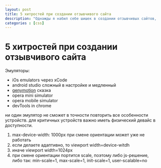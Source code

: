 ```yaml
---
layout: post
title: 5 хитростей при создании отзывчивого сайта
description: "Однажды я набил себе шишек в создании отзывчивых сайтов, затем ещё раз. Но на этот раз сильнее и решил записать выводы на память."
categories : [css]
---
```



5 хитростей при создании отзывчивого сайта
================================================================================

Эмуляторы:
* iOs emulators через xCode
* android studio сложный в настройке и медленный
* [genymotion][genymotion] сказка
* opera mini simulator
* opera mobile simulator
* devTools in chrome 

ни один эмулятор не сможет в точности повторить все особенности устройств. для критичных устройств важно иметь физический девайс в доступности.


1. max-device-width: 1000px при смене ориентации может уже не работать
2. если делаете адаптивно, то viewport width=device-witdh 
2. иначе viewport width=1024px
3. при смене ориентации портится scale, поэтому либо js-решение, либо так: min-scale=1, max-scale=1, init-scale=1, user-scalable=no




 [genymotion]: http://www.genymotion.com/
